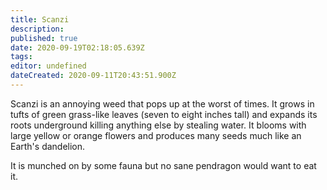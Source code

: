 ```yaml
---
title: Scanzi
description: 
published: true
date: 2020-09-19T02:18:05.639Z
tags: 
editor: undefined
dateCreated: 2020-09-11T20:43:51.900Z
---
```


Scanzi is an annoying weed that pops up at the worst of times. It grows in tufts of green grass-like leaves (seven to eight inches tall) and expands its roots underground killing anything else by stealing water. It blooms with large yellow or orange flowers and produces many seeds much like an Earth's dandelion.

It is munched on by some fauna but no sane pendragon would want to eat it.